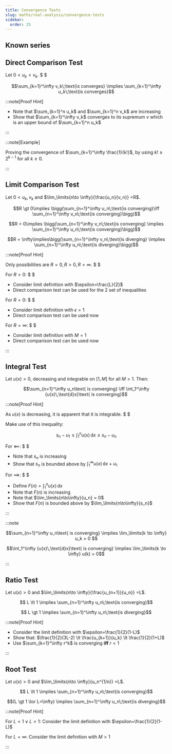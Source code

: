 ```yaml
---
title: Convergence Tests
slug: maths/real-analysis/convergence-tests
sidebar:
  order: 25
---
```


## Known series

## Direct Comparison Test

Let $0<u_k<v_k$. $ $

```math
\sum_{k=1}^\infty v_k\;\text{is converges}
\implies
\sum_{k=1}^\infty u_k\;\text{is converges}
```

:::note[Proof Hint]

- Note that $\sum_{k=1}^n u_k$ and $\sum_{k=1}^n v_k$ are increasing
- Show that $\sum_{k=1}^\infty v_k$ converges to its supremum $v$ which is an
  upper bound of $\sum_{k=1}^n u_k$

:::

:::note[Example]

Proving the convergence of $\sum_{k=1}^\infty \frac{1}{k!}$, by using
$k! \ge 2^{k-1}$ for all $k\ge 0$.

:::

## Limit Comparison Test

Let $0<u_k,v_k$ and $\lim_\limits{n\to \infty}{\frac{u_n}{v_n}} =R$.

```math
R \gt 0\implies \bigg(\sum_{n=1}^\infty u_n\;\text{is converging}\iff  \sum_{n=1}^\infty v_n\;\text{is converging}\bigg)
```

```math
R = 0\implies \bigg(\sum_{n=1}^\infty v_n\;\text{is converging} \implies  \sum_{n=1}^\infty u_n\;\text{is converging}\bigg)
```

```math
R = \infty\implies\bigg(\sum_{n=1}^\infty v_n\;\text{is diverging} \implies  \sum_{n=1}^\infty u_n\;\text{is diverging}\bigg)
```

:::note[Proof Hint]

Only possibilities are $R=0,R\gt 0, R=\infty$. $ $

For $R \gt 0$: $ $

- Consider limit definition with $\epsilon=\frac{L}{2}$
- Direct comparison test can be used for the 2 set of inequalities

For $R=0$: $ $

- Consider limit definition with $\epsilon=1$
- Direct comparison test can be used now

For $R=\infty$: $ $

- Consider limit definition with $M=1$
- Direct comparison test can be used now

:::

## Integral Test

Let $u(x) \gt 0$, decreasing and integrable on $[1,M]$ for all $M \gt 1$. Then:

```math
\sum_{n=1}^\infty u_n\text{ is converging}
\iff
\int_1^\infty {u(x)\,\text{d}x}\text{ is converging}
```

:::note[Proof Hint]

As $u(x)$ is decreasing, it is apparent that it is integrable. $ $

Make use of this inequality:

```math
s_n - u_1
\le
\int_1^n {u(x)\,\text{d}x}
\le
s_n - u_n
```

For $\impliedby$: $ $

- Note that $s_n$ is increasing
- Show that $s_n$ is bounded above by $\int_1^\infty {u(x)\,\text{d}x} + u_1$

For $\implies$: $ $

- Define $F(n)=\int_1^n {u(x)\,\text{d}x}$
- Note that $F(n)$ is increasing
- Note that $\lim_\limits{n\to\infty}{u_n} = 0$
- Show that $F(n)$ is bounded above by $\lim_\limits{n\to\infty}{s_n}$

:::

:::note

```math
\sum_{n=1}^\infty u_n\text{ is converging}
\implies
\lim_\limits{k \to \infty} u_k = 0

```

```math
\int_1^\infty {u(x)\,\text{d}x}\text{ is converging}
\implies
\lim_\limits{k \to \infty} u(k) = 0
```

:::

## Ratio Test

Let $u(x) \gt 0$ and $\lim_\limits{n\to \infty}{\frac{u_{n+1}}{u_n}} =L$.

```math
 L \lt 1 \implies \sum_{n=1}^\infty u_n\;\text{is converging}
```

```math
 L \gt 1 \implies \sum_{n=1}^\infty u_n\;\text{is diverging}
```

:::note[Proof Hint]

- Consider the limit definition with $\epsilon=\frac{1}{2}(1-L)$
- Show that: $\frac{1}{2}(3L-2) \lt \frac{u_{k+1}}{u_k} \lt \frac{1}{2}(1+L)$
- Use $\sum_{k=1}^\infty r^k$ is converging **iff** $r < 1$

:::

## Root Test

Let $u(x) \gt 0$ and $\lim_\limits{n\to \infty}{u_n^{1/n}} =L$.

```math
 L \lt 1 \implies \sum_{n=1}^\infty u_n\;\text{is converging}
```

```math
(L \gt 1 \lor L=\infty) \implies \sum_{n=1}^\infty u_n\;\text{is diverging}
```

:::note[Proof Hint]

For $L<1 \lor L > 1$: Consider the limit definition with
$\epsilon=\frac{1}{2}(1-L)$

For $L=\infty$: Consider the limit definition with $M>1$

:::
